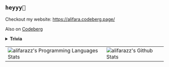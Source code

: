 ## `heyyy👋`

Checkout my website: https://alifara.codeberg.page/

Also on [Codeberg](https://codeberg.org/alifara/)

<!-- Here you can find most things in which I find joy writing. They're mostly in C11 or ISO C++17.

As I've migrated to codeberg, I keep most of the new projects in [codeberg](https://codeberg.org/alifara) ; especially these ones: -->
<!--  - [My T.A. experiences 🔍](https://codeberg.org/alifara/ta_stuff) -->
<!--  - [advent-of-code 🌶️](https://codeberg.org/alifara/advent-of-code) [what is advent-of-code](https://adventofcode.com/2022/about) -->
<!--  - [Simulated Anealing and GA examples 🧬](https://codeberg.org/alifara/ai-search)  -->
<!--  - [Misra-Gries-coloring paper implementation in 🐍](https://codeberg.org/alifara/Misra-Gries-coloring) -->

<!-- You can also find me on [GitLab](https://gitlab.com/alifarazz) and [LinkedIn](https://ir.linkedin.com/in/alifarazdaghi). -->

<details>
<summary>
 <b>Trivia</b>
</summary>
 
  * vim or emacs? Either Emacs or neo-vim with [NvChad](https://nvchad.com/)
  * tab or spaces? [whatever](https://editorconfig.org/)
  * C or C++? both
  * Python? of course!
  * OS? GNU/Linux + BSD stuff
  * Best entry level CS books? [SICP](https://sarabander.github.io/sicp/html/index.xhtml), [CLRS 3rd](https://www.worldcat.org/title/introduction-to-algorithms/oclc/488385251), [Udi Manber's Creative](https://www.worldcat.org/title/introduction-to-algorithms-a-creative-approach/oclc/294948010), [Alefba (by Morteza MohammadAbadi)](http://opac.nlai.ir/opac-prod/bibliographic/1274845)
  
</details>

<table style="width:100%">
  <tr>
    <td>
      <img alt="alifarazz's Programming Languages Stats" src="https://github-readme-stats.vercel.app/api/top-langs/?username=alifarazz&layout=compact&hide_border=true"/>
    </td>
    <td>
      <img alt="alifarazz's Github Stats" src="https://github-readme-stats.vercel.app/api?username=alifarazz&show_icons=true&include_all_commits=true&hide_border=true&rank_icon=percentile"/>
    </td>
  </tr>
</table>

